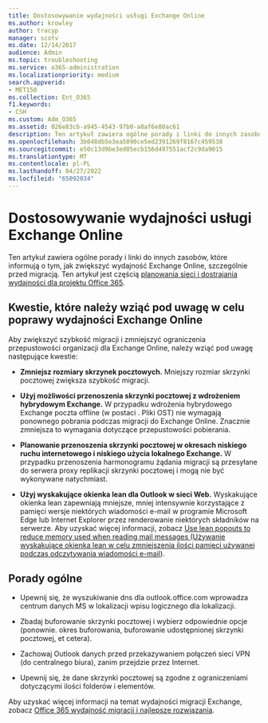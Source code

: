 ```yaml
---
title: Dostosowywanie wydajności usługi Exchange Online
ms.author: krowley
author: tracyp
manager: scotv
ms.date: 12/14/2017
audience: Admin
ms.topic: troubleshooting
ms.service: o365-administration
ms.localizationpriority: medium
search.appverid:
- MET150
ms.collection: Ent_O365
f1.keywords:
- CSH
ms.custom: Adm_O365
ms.assetid: 026e83cb-a945-4543-97b0-a8af6e80ac61
description: Ten artykuł zawiera ogólne porady i linki do innych zasobów, które informują o tym, jak zwiększyć wydajność Exchange Online.
ms.openlocfilehash: 3b048db5e3ea5090ce5ed2391269f8167c459538
ms.sourcegitcommit: e50c13d9be3ed05ecb156d497551acf2c9da9015
ms.translationtype: MT
ms.contentlocale: pl-PL
ms.lasthandoff: 04/27/2022
ms.locfileid: "65092034"
---
```

# <a name="tune-exchange-online-performance"></a>Dostosowywanie wydajności usługi Exchange Online

Ten artykuł zawiera ogólne porady i linki do innych zasobów, które informują o tym, jak zwiększyć wydajność Exchange Online, szczególnie przed migracją. Ten artykuł jest częścią [planowania sieci i dostrajania wydajności dla projektu Office 365](./network-planning-and-performance.md).
   
## <a name="things-to-consider-in-order-to-improve-exchange-online-performance"></a>Kwestie, które należy wziąć pod uwagę w celu poprawy wydajności Exchange Online

Aby zwiększyć szybkość migracji i zmniejszyć ograniczenia przepustowości organizacji dla Exchange Online, należy wziąć pod uwagę następujące kwestie:
  
- **Zmniejsz rozmiary skrzynek pocztowych.** Mniejszy rozmiar skrzynki pocztowej zwiększa szybkość migracji. 
    
- **Użyj możliwości przenoszenia skrzynki pocztowej z wdrożeniem hybrydowym Exchange.** W przypadku wdrożenia hybrydowego Exchange poczta offline (w postaci . Pliki OST) nie wymagają ponownego pobrania podczas migracji do Exchange Online. Znacznie zmniejsza to wymagania dotyczące przepustowości pobierania. 
    
- **Planowanie przenoszenia skrzynki pocztowej w okresach niskiego ruchu internetowego i niskiego użycia lokalnego Exchange.** W przypadku przenoszenia harmonogramu żądania migracji są przesyłane do serwera proxy replikacji skrzynki pocztowej i mogą nie być wykonywane natychmiast. 
    
- **Użyj wyskakujące okienka lean dla Outlook w sieci Web.** Wyskakujące okienka lean zapewniają mniejsze, mniej intensywnie korzystające z pamięci wersje niektórych wiadomości e-mail w programie Microsoft Edge lub Internet Explorer przez renderowanie niektórych składników na serwerze. Aby uzyskać więcej informacji, zobacz [Use lean popouts to reduce memory used when reading mail messages (Używanie wyskakujące okienka lean w celu zmniejszenia ilości pamięci używanej podczas odczytywania wiadomości e-mail](https://support.office.com/article/a6d6ba01-2562-4c3d-a8f1-78748dd506cf)).


## <a name="general-advice"></a>Porady ogólne

- Upewnij się, że wyszukiwanie dns dla outlook.office.com wprowadza centrum danych MS w lokalizacji wpisu logicznego dla lokalizacji.

- Zbadaj buforowanie skrzynki pocztowej i wybierz odpowiednie opcje (ponownie. okres buforowania, buforowanie udostępnionej skrzynki pocztowej, et cetera).

- Zachowaj Outlook danych przed przekazywaniem połączeń sieci VPN (do centralnego biura), zanim przejdzie przez Internet.

- Upewnij się, że dane skrzynki pocztowej są zgodne z ograniczeniami dotyczącymi ilości folderów i elementów.
    
Aby uzyskać więcej informacji na temat wydajności migracji Exchange, zobacz [Office 365 wydajność migracji i najlepsze rozwiązania](https://support.office.com/article/d9acb371-fd6c-4c14-aa8e-db5cbe39aa57).
